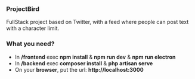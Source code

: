 ### ProjectBird
FullStack project based on Twitter, with a feed where people can post text with a character limit.

### What you need?
- In **/frontend** exec **npm install** & **npm run dev** & **npm run electron**
- In **/backend** exec **composer install** & **php artisan serve**
- On your **browser**, put the url: **http://localhost:3000**
